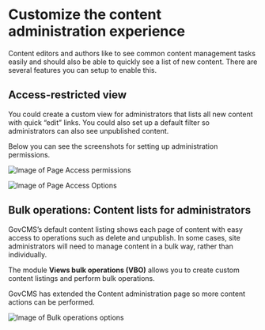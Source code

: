 # Customize the content administration experience

Content editors and authors like to see common content management tasks easily and should also be able to quickly see a list of new content. There are several features you can setup to enable this.

## Access-restricted view

You could create a custom view for administrators that lists all new content with quick “edit” links. You could also set up a default filter so administrators can also see unpublished content.

Below you can see the screenshots for setting up administration permissions.

![Image of Page Access permissions](../.gitbook/assets/138.png)

![Image of Page Access Options](../.gitbook/assets/139.png)

## Bulk operations: Content lists for administrators

GovCMS’s default content listing shows each page of content with easy access to operations such as delete and unpublish. In some cases, site administrators will need to manage content in a bulk way, rather than individually.

The module **Views bulk operations (VBO)** allows you to create custom content listings and perform bulk operations.

GovCMS has extended the Content administration page so more content actions can be performed.

![Image of Bulk operations options](../.gitbook/assets/140.png)

